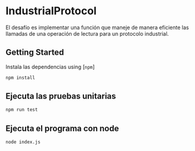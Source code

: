 # IndustrialProtocol
El desafío es implementar una función que maneje de manera eficiente las llamadas de una operación de lectura para un protocolo industrial.

## Getting Started

<!-- copied from Getting Started docs, links updated to point to Jest website -->

Instala las dependencias using [`npm`]

```bash
npm install
```

## Ejecuta las pruebas unitarias

```bash
npm run test
```


## Ejecuta el programa con node

```bash
node index.js
```
